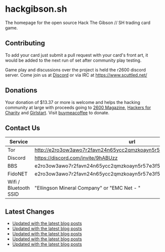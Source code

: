 # hackgibson.sh
The homepage for the open source Hack The Gibson // SH trading card game.


## Contributing

To add your card just submit a pull request with your card's front art, it would be added to the next run of set after community play testing.

Game play and discussions over the project is held the r2600 discord server. Come join us at [Discord](https://discord.com/invite/9hABUzz) or via IRC at https://www.scuttled.net/


## Donations

Your donation of $13.37 or more is welcome and helps the hacking community at large with proceeds going to [2600 Magazine](https://2600.com/), [Hackers for Charity](https://hackersforcharity.org) and [Girlstart](https://girlstart.org).  Visit [buymeacoffee](https://www.buymeacoffee.com/hackgibson.sh) to donate.


## Contact Us

Service | url
-|-
Tor | http://e2ro3ow3awo7r2favn24n65ycc2qmzkoayn5r57e3f56nvjwdcgg32ad.onion
Discord | https://discord.com/invite/9hABUzz
BBS | e2ro3ow3awo7r2favn24n65ycc2qmzkoayn5r57e3f56nvjwdcgg32ad.onion:23
FidoNET | e2ro3ow3awo7r2favn24n65ycc2qmzkoayn5r57e3f56nvjwdcgg32ad.onion:24554
Wifi / Bluetooth SSID | "Ellingson Mineral Company" or "EMC Net - <fidonet address>"

## Latest Changes
<!-- BLOG-POST-LIST:START -->
- [Updated with the latest blog posts](https://github.com/DFW2600/hackgibson.sh/commit/caed209bd53b6fa9edd026f5762984806fb83211)
- [Updated with the latest blog posts](https://github.com/DFW2600/hackgibson.sh/commit/bcddfe2941de0b3622cee19128bf29e7b2a12210)
- [Updated with the latest blog posts](https://github.com/DFW2600/hackgibson.sh/commit/ee74ee65f65ff27e5c8475f7647c13762b4fa4ea)
- [Updated with the latest blog posts](https://github.com/DFW2600/hackgibson.sh/commit/d07c8de934d54e0c82d6d3ecd856ceecd736370d)
- [Updated with the latest blog posts](https://github.com/DFW2600/hackgibson.sh/commit/f374191997dd2dbcdbb1b6766df2ea82042b0d08)
<!-- BLOG-POST-LIST:END -->
